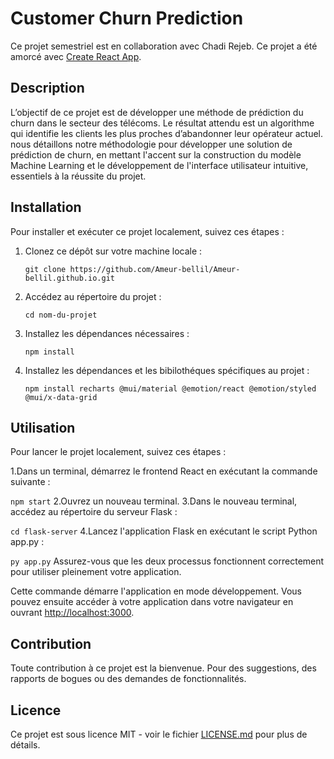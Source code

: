 
# Customer Churn Prediction

Ce projet semestriel est en collaboration avec Chadi Rejeb.
Ce projet a été amorcé avec [Create React App](https://github.com/facebook/create-react-app).

## Description

L’objectif de ce projet est de développer une méthode de prédiction du churn dans le secteur des télécoms.
Le résultat attendu est un algorithme qui identifie les clients les plus proches d’abandonner leur opérateur actuel.
nous détaillons notre méthodologie pour développer une solution de prédiction de churn, en mettant l'accent sur la construction du modèle Machine Learning et le développement de l'interface utilisateur intuitive, essentiels à la réussite du projet.

## Installation

Pour installer et exécuter ce projet localement, suivez ces étapes :

1. Clonez ce dépôt sur votre machine locale :
    ```
    git clone https://github.com/Ameur-bellil/Ameur-bellil.github.io.git
    ```

2. Accédez au répertoire du projet :
    ```
    cd nom-du-projet
    ```

3. Installez les dépendances nécessaires :
    ```
    npm install
    ```

4. Installez les dépendances et les bibilothéques spécifiques au projet :
    ```
    npm install recharts @mui/material @emotion/react @emotion/styled @mui/x-data-grid
    ```

## Utilisation

Pour lancer le projet localement, suivez ces étapes :

1.Dans un terminal, démarrez le frontend React en exécutant la commande suivante :

```npm start```
2.Ouvrez un nouveau terminal.
3.Dans le nouveau terminal, accédez au répertoire du serveur Flask :

```cd flask-server```
4.Lancez l'application Flask en exécutant le script Python app.py :

```py app.py```
Assurez-vous que les deux processus fonctionnent correctement pour utiliser pleinement votre application.

Cette commande démarre l'application en mode développement. Vous pouvez ensuite accéder à votre application dans votre navigateur en ouvrant [http://localhost:3000](http://localhost:3000).

## Contribution

Toute contribution à ce projet est la bienvenue. Pour des suggestions, des rapports de bogues ou des demandes de fonctionnalités.

## Licence

Ce projet est sous licence MIT - voir le fichier [LICENSE.md](LICENSE.md) pour plus de détails.




